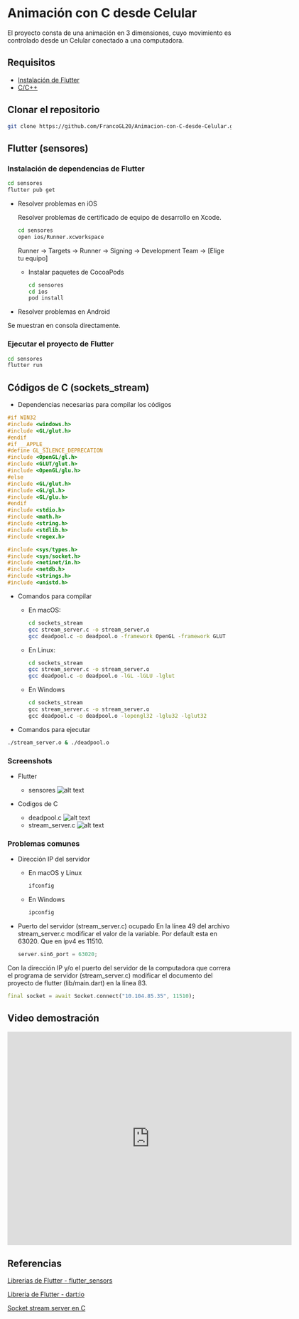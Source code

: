 # Animación con C desde Celular

El proyecto consta de una animación en 3 dimensiones, cuyo movimiento es controlado desde un Celular conectado a una computadora.

## Requisitos

* [Instalación de Flutter](https://flutter.dev/docs/get-started/install)
* [C/C++](https://www.cprogramming.com/tutorial/c-tutorial.html)

## Clonar el repositorio

```bash
git clone https://github.com/FrancoGL20/Animacion-con-C-desde-Celular.git
```

## Flutter (sensores)

### Instalación de dependencias de Flutter

```bash
cd sensores
flutter pub get
```

* Resolver problemas en iOS

    Resolver problemas de certificado de equipo de desarrollo en Xcode.

    ```bash
    cd sensores
    open ios/Runner.xcworkspace
    ```

    Runner -> Targets -> Runner -> Signing -> Development Team -> [Elige tu equipo]

  * Instalar paquetes de CocoaPods

    ```bash
    cd sensores
    cd ios
    pod install
    ```

* Resolver problemas en Android

Se muestran en consola directamente.

### Ejecutar el proyecto de Flutter

```bash
cd sensores
flutter run
```

## Códigos de C (sockets_stream)

* Dependencias necesarias para compilar los códigos

```c
#if WIN32
#include <windows.h>
#include <GL/glut.h>
#endif
#if __APPLE__
#define GL_SILENCE_DEPRECATION
#include <OpenGL/gl.h>
#include <GLUT/glut.h>
#include <OpenGL/glu.h>
#else
#include <GL/glut.h>
#include <GL/gl.h>
#include <GL/glu.h>
#endif
#include <stdio.h>
#include <math.h>
#include <string.h>
#include <stdlib.h>
#include <regex.h>

#include <sys/types.h>
#include <sys/socket.h>
#include <netinet/in.h>
#include <netdb.h>
#include <strings.h>
#include <unistd.h>
```

* Comandos para compilar

  * En macOS:

    ```bash
    cd sockets_stream
    gcc stream_server.c -o stream_server.o
    gcc deadpool.c -o deadpool.o -framework OpenGL -framework GLUT
    ```

  * En Linux:

    ```bash
    cd sockets_stream
    gcc stream_server.c -o stream_server.o
    gcc deadpool.c -o deadpool.o -lGL -lGLU -lglut
    ```

  * En Windows

    ```cmd
    cd sockets_stream
    gcc stream_server.c -o stream_server.o
    gcc deadpool.c -o deadpool.o -lopengl32 -lglu32 -lglut32
    ```

* Comandos para ejecutar

```bash
./stream_server.o & ./deadpool.o
```

### Screenshots

* Flutter
  * sensores
    ![alt text](https://i.postimg.cc/2ycXD1DF/Screen-Shot-2023-04-12-at-1-49-13-p-m.png)

* Codigos de C
  * deadpool.c
    ![alt text](https://i.postimg.cc/500JPJKG/Screenshot-2023-04-12-at-2-08-05-p-m.png)
  * stream_server.c
    ![alt text](https://i.postimg.cc/Qx18QykV/Screenshot-2023-04-12-at-2-27-16-p-m.png)

### Problemas comunes

* Dirección IP del servidor

  * En macOS y Linux

    ```bash
    ifconfig
    ```

  * En Windows

    ```cmd
    ipconfig
    ```

* Puerto del servidor (stream_server.c) ocupado
En la línea 49 del archivo stream_server.c modificar el valor de la variable. Por default esta en 63020. Que en ipv4 es 11510.

    ```c
    server.sin6_port = 63020;
    ```

Con la dirección IP y/o el puerto del servidor de la computadora que correra el programa de servidor (stream_server.c) modificar el documento del proyecto de flutter (lib/main.dart) en la línea 83.

```dart
final socket = await Socket.connect("10.104.85.35", 11510);
```

## Video demostración

<iframe
    width="640"
    height="480"
    src="https://www.youtube.com/watch?v=0tyqM-I_Pr8"
    frameborder="0"
    allow="autoplay; encrypted-media"
    allowfullscreen
>
</iframe>

## Referencias

[Librerias de Flutter - flutter_sensors](https://pub.dev/packages/flutter_sensors)

[Libreria de Flutter - dart:io](https://api.dart.dev/stable/2.19.6/dart-io/dart-io-library.html)

[Socket stream server en C](https://docs.oracle.com/cd/E19120-01/open.solaris/817-4415/6mjum5sou/index.html#sockets-87164)
